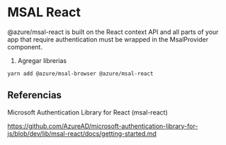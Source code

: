 
# MSAL React


@azure/msal-react is built on the React context API and all parts of your app that require authentication must be wrapped in the MsalProvider component. 


1. Agregar librerias

```
yarn add @azure/msal-browser @azure/msal-react
```



## Referencias

Microsoft Authentication Library for React (msal-react)

https://github.com/AzureAD/microsoft-authentication-library-for-js/blob/dev/lib/msal-react/docs/getting-started.md
